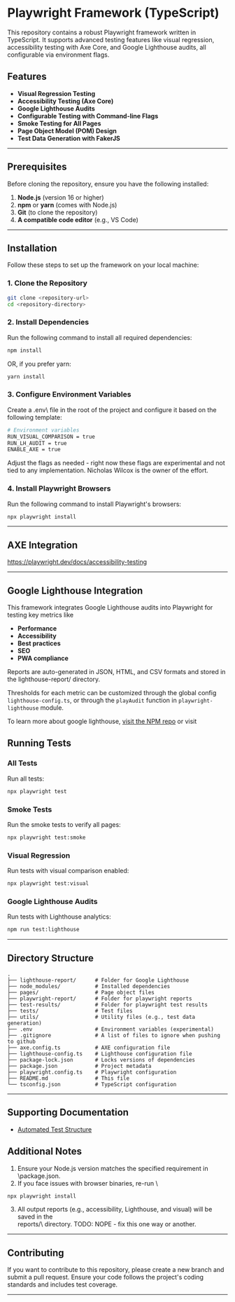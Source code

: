 # Playwright Framework (TypeScript)

This repository contains a robust Playwright framework written in TypeScript. It supports advanced testing features like visual regression, accessibility testing with Axe Core, and Google Lighthouse audits, all configurable via environment flags.

## Features

- **Visual Regression Testing**
- **Accessibility Testing (Axe Core)**
- **Google Lighthouse Audits**
- **Configurable Testing with Command-line Flags**
- **Smoke Testing for All Pages**
- **Page Object Model (POM) Design**
- **Test Data Generation with FakerJS**

---

## Prerequisites

Before cloning the repository, ensure you have the following installed:

1. **Node.js** (version 16 or higher)
2. **npm** or **yarn** (comes with Node.js)
3. **Git** (to clone the repository)
4. **A compatible code editor** (e.g., VS Code)

---

## Installation

Follow these steps to set up the framework on your local machine:

### 1. Clone the Repository

```bash
git clone <repository-url>
cd <repository-directory>
```

### 2. Install Dependencies

Run the following command to install all required dependencies:

```bash
npm install
```

OR, if you prefer yarn:

```bash
yarn install
```

### 3. Configure Environment Variables

Create a \.env\ file in the root of the project and configure it based on the following template:

```bash
# Environment variables
RUN_VISUAL_COMPARISON = true
RUN_LH_AUDIT = true
ENABLE_AXE = true
```

Adjust the flags as needed - right now these flags are experimental and not tied to any implementation. Nicholas Wilcox is the owner of the effort.

### 4. Install Playwright Browsers

Run the following command to install Playwright's browsers:

```bash
npx playwright install
```

---
## AXE Integration


https://playwright.dev/docs/accessibility-testing

---
## Google Lighthouse Integration
This framework integrates Google Lighthouse audits into Playwright for testing key metrics like
- **Performance**
- **Accessibility**
- **Best practices**
- **SEO**
- **PWA compliance**

Reports are auto-generated in JSON, HTML, and CSV formats and stored in the lighthouse-report/ directory.

Thresholds for each metric can be customized through the global config `lighthouse-config.ts`, or through the `playAudit` function in `playwright-lighthouse` module.

To learn more about google lighthouse, [visit the NPM repo](https://www.npmjs.com/package/playwright-lighthouse "go to NPM") or visit 

## Running Tests

### All Tests

Run all tests:
```bash
npx playwright test
```

### Smoke Tests

Run the smoke tests to verify all pages:

```bash
npx playwright test:smoke
```

### Visual Regression

Run tests with visual comparison enabled:

```bash
npx playwright test:visual
```

### Google Lighthouse Audits

Run tests with Lighthouse analytics:

```bash
npm run test:lighthouse
```

---

## Directory Structure

```plaintext
.
├── lighthouse-report/      # Folder for Google Lighthouse
├── node_modules/           # Installed dependencies
├── pages/                  # Page object files
├── playwright-report/      # Folder for playwright reports
├── test-results/           # Folder for playwright test results
├── tests/                  # Test files
├── utils/                  # Utility files (e.g., test data generation)
├── .env                    # Environment variables (experimental)
├── .gitignore              # A list of files to ignore when pushing to github
├── axe.config.ts           # AXE configuration file
├── lighthouse-config.ts    # Lighthouse configuration file
├── package-lock.json       # Locks versions of dependencies
├── package.json            # Project metadata 
├── playwright.config.ts    # Playwright configuration
├── README.md               # This file
└── tsconfig.json           # TypeScript configuration

```

---
## Supporting Documentation
- [Automated Test Structure](https://pwhelpdesk.atlassian.net/wiki/spaces/QE/pages/608567300/Playwright+Automated+Test+Structure "Learn about the parts of a standard test in Playwright at PurpleWave")
## Additional Notes

1. Ensure your Node.js version matches the specified requirement in \package.json\.
2. If you face issues with browser binaries, re-run \
```bash
npx playwright install
```
3. All output reports (e.g., accessibility, Lighthouse, and visual) will be saved in the \
reports/\ directory.
TODO: NOPE - fix this one way or another.

---

## Contributing

If you want to contribute to this repository, please create a new branch and submit a pull request. Ensure your code follows the project's coding standards and includes test coverage.

---